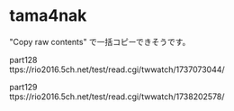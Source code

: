 # tama4nak

"Copy raw contents" で一括コピーできそうです。




part128    
ttps://rio2016.5ch.net/test/read.cgi/twwatch/1737073044/

part129    
ttps://rio2016.5ch.net/test/read.cgi/twwatch/1738202578/
